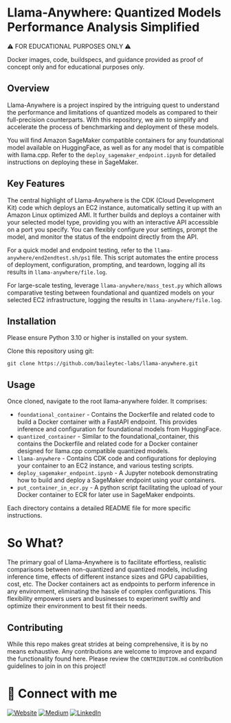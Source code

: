 # Llama-Anywhere: Quantized Models Performance Analysis Simplified

⚠️ FOR EDUCATIONAL PURPOSES ONLY ⚠️

Docker images, code, buildspecs, and guidance provided as proof of concept only and for educational purposes only.

## Overview

Llama-Anywhere is a project inspired by the intriguing quest to understand the performance and limitations of quantized models as compared to their full-precision counterparts. With this repository, we aim to simplify and accelerate the process of benchmarking and deployment of these models.

You will find Amazon SageMaker compatible containers for any foundational model available on HuggingFace, as well as for any model that is compatible with llama.cpp. Refer to the `deploy_sagemaker_endpoint.ipynb` for detailed instructions on deploying these in SageMaker.

## Key Features


The central highlight of Llama-Anywhere is the CDK (Cloud Development Kit) code which deploys an EC2 instance, automatically setting it up with an Amazon Linux optimized AMI. It further builds and deploys a container with your selected model type, providing you with an interactive API accessible on a port you specify. You can flexibly configure your settings, prompt the model, and monitor the status of the endpoint directly from the API.

For a quick model and endpoint testing, refer to the `llama-anywhere/end2endtest.sh/ps1` file. This script automates the entire process of deployment, configuration, prompting, and teardown, logging all its results in `llama-anywhere/file.log`.

For large-scale testing, leverage `llama-anywhere/mass_test.py` which allows comparative testing between foundational and quantized models on your selected EC2 infrastructure, logging the results in `llama-anywhere/file.log`.


## Installation

Please ensure Python 3.10 or higher is installed on your system.

Clone this repository using git:

`git clone https://github.com/baileytec-labs/llama-anywhere.git`

## Usage

Once cloned, navigate to the root llama-anywhere folder. It comprises:


* `foundational_container` - Contains the Dockerfile and related code to build a Docker container with a FastAPI endpoint. This provides inference and configuration for foundational models from HuggingFace.
* `quantized_container` - Similar to the foundational_container, this contains the Dockerfile and related code for a Docker container designed for llama.cpp compatible quantized models.
* `llama-anywhere` - Contains CDK code and configurations for deploying your container to an EC2 instance, and various testing scripts.
* `deploy_sagemaker_endpoint.ipynb` - A Jupyter notebook demonstrating how to build and deploy a SageMaker endpoint using your containers.
* `put_container_in_ecr.py` - A python script facilitating the upload of your Docker container to ECR for later use in SageMaker endpoints.

Each directory contains a detailed README file for more specific instructions.

# So What?

The primary goal of Llama-Anywhere is to facilitate effortless, realistic comparisons between non-quantized and quantized models, including inference time, effects of different instance sizes and GPU capabilities, cost, etc. The Docker containers act as endpoints to perform inference in any environment, eliminating the hassle of complex configurations. This flexibility empowers users and businesses to experiment swiftly and optimize their environment to best fit their needs.


## Contributing

While this repo makes great strides at being comprehensive, it is by no means exhaustive. Any contributions are welcome to improve and expand the functionality found here. Please review the `CONTRIBUTION.md` contribution guidelines to join in on this project!

# <a name="connect"></a> 🔗 Connect with me

<a href="https://www.baileytec.net" target="_blank"><img alt="Website" src="https://img.shields.io/badge/Personal%20Website-%2312100E.svg?&style=for-the-badge&logoColor=white" /></a>
<a href="https://medium.com/@seanbailey518" target="_blank"><img alt="Medium" src="https://img.shields.io/badge/medium-%2312100E.svg?&style=for-the-badge&logo=medium&logoColor=white" /></a>
<a href="https://www.linkedin.com/in/baileytec/" target="_blank"><img alt="LinkedIn" src="https://img.shields.io/badge/linkedin-%230077B5.svg?&style=for-the-badge&logo=linkedin&logoColor=white" /></a>